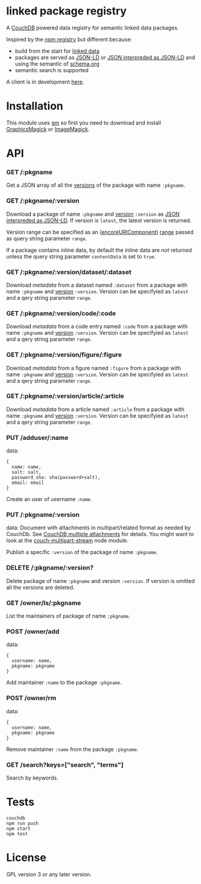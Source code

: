 linked package registry
============================

A [CouchDB](http://couchdb.apache.org/) powered data registry for
semantic linked data packages.

Inspired by the [npm registry](https://github.com/isaacs/npmjs.org)
but different because:

- build from the start for [linked data](http://en.wikipedia.org/wiki/Linked_data)
- packages are served as [JSON-LD](http://json-ld.org) or [JSON interpreded as JSON-LD](http://json-ld.org/spec/latest/json-ld/#interpreting-json-as-json-ld) and using the semantic of [schema.org](http://schema.org)
- semantic search is supported

A client is in development [here](https://github.com/standard-analytics/ldpm).

Installation
============

This module uses [gm](https://github.com/aheckmann/gm) so first you
need to download and install
[GraphicsMagick](http://www.graphicsmagick.org/) or
[ImageMagick](http://www.imagemagick.org/).


API
===

### GET /:pkgname

Get a JSON array of all the [versions](http://semver.org/) of the package with name ```:pkgname```.


### GET /:pkgname/:version

Download a package of name ```:pkgname``` and
[version](http://semver.org/) ```:version``` as
[JSON interpreded as JSON-LD](http://json-ld.org/spec/latest/json-ld/#interpreting-json-as-json-ld). If
version is ```latest```, the latest version is returned.

Version range can be specified as an
([encoreURIComponent](https://developer.mozilla.org/en-US/docs/Web/JavaScript/Reference/Global_Objects/encodeURIComponent))
[range](https://github.com/isaacs/node-semver#ranges) passed as query string parameter ```range```.

If a package contains inline data, by default the inline data are
_not_ returned unless the query string parameter ```contentData``` is
set to ```true```.


### GET /:pkgname/:version/dataset/:dataset

Download _metadata_ from a dataset named ```:dataset``` from a
package with name ```:pkgname``` and [version](http://semver.org/)
```:version```. Version can be specifyied as ```latest``` and a qery
string parameter ```range```.


### GET /:pkgname/:version/code/:code

Download _metadata_ from a code entry named ```:code``` from a
package with name ```:pkgname``` and [version](http://semver.org/)
```:version```. Version can be specifyied as ```latest``` and a qery
string parameter ```range```.


### GET /:pkgname/:version/figure/:figure

Download _metadata_ from a figure named ```:figure``` from a package
with name ```:pkgname``` and [version](http://semver.org/)
```:version```. Version can be specifyied as ```latest``` and a qery
string parameter ```range```.


### GET /:pkgname/:version/article/:article

Download _metadata_ from a article named ```:article``` from a package
with name ```:pkgname``` and [version](http://semver.org/)
```:version```. Version can be specifyied as ```latest``` and a qery
string parameter ```range```.



### PUT /adduser/:name

data:

    {
      name: name,
      salt: salt,
      password_sha: sha(password+salt),
      email: email
    }
    
Create an user of username ```:name```.


### PUT /:pkgname/:version

data: Document with attachments in multipart/related format as needed
by CouchDb. See
[CouchDB multiple attachments](http://docs.couchdb.org/en/latest/api/document/common.html#creating-multiple-attachments)
for details. You might want to look at the
[couch-multipart-stream](https://github.com/standard-analytics/couch-multipart-stream)
node module.

Publish a specific ```:version``` of the package of name ```:pkgname```.


### DELETE /:pkgname/:version?

Delete package of name ```:pkgname``` and version
```:version```. If version is omitted all the versions are deleted.


### GET /owner/ls/:pkgname

List the maintainers of package of name ```:pkgname```.


### POST /owner/add

data:

    {
      username: name,
      pkgname: pkgname
    }


Add maintainer ```:name``` to the package ```:pkgname```.


### POST /owner/rm

data:

    {
      username: name,
      pkgname: pkgname
    }

Remove maintainer ```:name``` from the package ```:pkgname```.


### GET /search?keys=["search", "terms"]

Search by keywords.



Tests
=====

    couchdb
    npm run push
    npm start
    npm test


License
=======

GPL version 3 or any later version.
